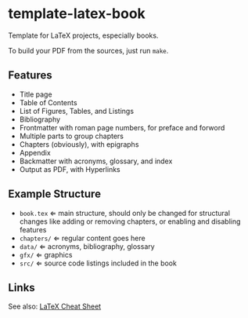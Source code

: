 # template-latex-book
Template for LaTeX projects, especially books.

To build your PDF from the sources, just run `make`.

## Features
* Title page
* Table of Contents
* List of Figures, Tables, and Listings
* Bibliography
* Frontmatter with roman page numbers, for preface and forword
* Multiple parts to group chapters
* Chapters (obviously), with epigraphs
* Appendix
* Backmatter with acronyms, glossary, and index
* Output as PDF, with Hyperlinks

## Example Structure
* `book.tex` ⇐ main structure, should only be changed for structural changes like adding or removing chapters, or enabling and disabling features
* `chapters/` ⇐ regular content goes here
* `data/` ⇐ acronyms, bibliography, glossary
* `gfx/` ⇐ graphics
* `src/` ⇐ source code listings included in the book

## Links
See also: [LaTeX Cheat Sheet](https://nelkinda.com/blog/latex-cheat-sheet/)
